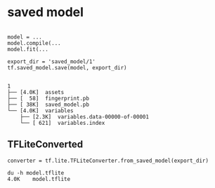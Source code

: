 # saved model

```

model = ...
model.compile(...
model.fit(...

export_dir = 'saved_model/1'
tf.saved_model.save(model, export_dir)


```

```
1
├── [4.0K]  assets
├── [  58]  fingerprint.pb
├── [ 38K]  saved_model.pb
└── [4.0K]  variables
    ├── [2.3K]  variables.data-00000-of-00001
    └── [ 621]  variables.index
```


## TFLiteConverted

```
converter = tf.lite.TFLiteConverter.from_saved_model(export_dir)
```

```
du -h model.tflite
4.0K    model.tflite
```